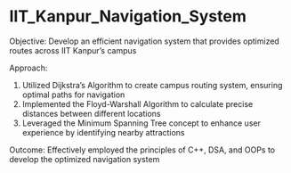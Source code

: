 # IIT_Kanpur_Navigation_System

Objective: Develop an efficient navigation system that provides optimized routes across IIT Kanpur’s campus

Approach:
  1. Utilized Dijkstra’s Algorithm to create campus routing system, ensuring optimal paths for navigation
  2. Implemented the Floyd-Warshall Algorithm to calculate precise distances between different locations
  3. Leveraged the Minimum Spanning Tree concept to enhance user experience by identifying nearby attractions
     
Outcome: Effectively employed the principles of C++, DSA, and OOPs to develop the optimized navigation system
